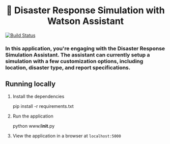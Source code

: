 <h1 align="center" style="border-bottom: none;">🚀 Disaster Response Simulation with Watson Assistant</h1>

[![Build Status](https://travis-ci.org/watson-developer-cloud/assistant-demo.svg?branch=master)](https://travis-ci.org/watson-developer-cloud/assistant-demo)

### In this application, you're engaging with the Disaster Response Simulation Assistant. The assistant can currently setup a simulation with a few customization options, including location, disaster type, and report specifications.


## Running locally

1. Install the dependencies

   pip install -r requirements.txt

2. Run the application

   python www/__init__.py 

3. View the application in a browser at `localhost:5000`

